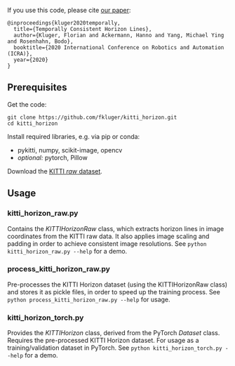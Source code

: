 
If you use this code, please cite [our paper](https://arxiv.org/abs/1907.10014):
```
@inproceedings{kluger2020temporally,
  title={Temporally Consistent Horizon Lines},
  author={Kluger, Florian and Ackermann, Hanno and Yang, Michael Ying and Rosenhahn, Bodo},
  booktitle={2020 International Conference on Robotics and Automation (ICRA)},
  year={2020}
}
```

## Prerequisites
Get the code:
```
git clone https://github.com/fkluger/kitti_horizon.git
cd kitti_horizon
```

Install required libraries, e.g. via pip or conda:
* pykitti, numpy, scikit-image, opencv
* *optional:* pytorch, Pillow

Download the [KITTI *raw* dataset](http://www.cvlibs.net/datasets/kitti/raw_data.php).

## Usage
### kitti_horizon_raw.py
Contains the *KITTIHorizonRaw* class, which extracts horizon lines in image coordinates from the KITTI raw data. 
It also applies image scaling and padding in order to achieve consistent image resolutions. 
See `python kitti_horizon_raw.py --help` for a demo.

### process_kitti_horizon_raw.py
Pre-processes the KITTI Horizon dataset (using the KITTIHorizonRaw class) and stores it as pickle files, in order to 
speed up the training process. See `python process_kitti_horizon_raw.py --help` for usage.

### kitti_horizon_torch.py
Provides the *KITTIHorizon* class, derived from the PyTorch *Dataset* class. Requires the pre-processed KITTI Horizon 
dataset. For usage as a training/validation dataset in PyTorch. 
See `python kitti_horizon_torch.py --help` for a demo.
